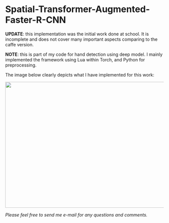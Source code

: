 # Spatial-Transformer-Augmented-Faster-R-CNN
__UPDATE__: this implementation was the initial work done at school. It is incomplete and does not cover many important aspects comparing to the caffe version.

__NOTE__: this is part of my code for hand detection using deep model. I mainly implemented the framework using Lua within Torch, and Python for preprocessing. 

The image below clearly depicts what I have implemented for this work: 

<a href="url"><img src="assets/nn.png" align="middle" height="400" width="1200" ></a>


_Please feel free to send me e-mail for any questions and comments._
